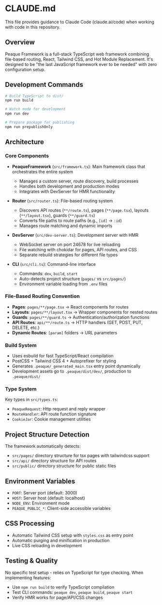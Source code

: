 # CLAUDE.md

This file provides guidance to Claude Code (claude.ai/code) when working with code in this repository.

## Overview

Peaque Framework is a full-stack TypeScript web framework combining file-based routing, React, Tailwind CSS, and Hot Module Replacement. It's designed to be "the last JavaScript framework ever to be needed" with zero configuration setup.

## Development Commands

```bash
# Build TypeScript to dist/
npm run build

# Watch mode for development
npm run dev

# Prepare package for publishing
npm run prepublishOnly
```

## Architecture

### Core Components

- **PeaqueFramework** (`src/framework.ts`): Main framework class that orchestrates the entire system
  - Manages a custom server, route discovery, build processes
  - Handles both development and production modes
  - Integrates with DevServer for HMR functionality

- **Router** (`src/router.ts`): File-based routing system
  - Discovers API routes (`**/route.ts`), pages (`**/page.tsx`), layouts (`**/layout.tsx`), guards (`**/guard.ts`)
  - Converts file paths to route paths (e.g., `[id]` → `:id`)
  - Manages route matching and dynamic imports

- **DevServer** (`src/dev-server.ts`): Development server with HMR
  - WebSocket server on port 24678 for live reloading
  - File watching with chokidar for pages, API routes, and CSS
  - Separate rebuild strategies for different file types

- **CLI** (`src/cli.ts`): Command-line interface
  - Commands: `dev`, `build`, `start`
  - Auto-detects project structure (`pages/` vs `src/pages/`)
  - Environment variable loading from `.env` files

### File-Based Routing Convention

- **Pages**: `pages/**/page.tsx` → React components for routes
- **Layouts**: `pages/**/layout.tsx` → Wrapper components for nested routes
- **Guards**: `pages/**/guard.ts` → Authentication/authorization functions
- **API Routes**: `api/**/route.ts` → HTTP handlers (GET, POST, PUT, DELETE, etc.)
- **Dynamic Routes**: `[param]` folders → URL parameters

### Build System

- Uses esbuild for fast TypeScript/React compilation
- PostCSS + Tailwind CSS 4 + Autoprefixer for styling
- Generates `.peaque/_generated_main.tsx` entry point dynamically
- Development assets go to `.peaque/dist/dev/`, production to `.peaque/dist/`

### Type System

Key types in `src/types.ts`:
- `PeaqueRequest`: Http request and reply wrapper
- `RouteHandler`: API route function signature
- `CookieJar`: Cookie management utilities

## Project Structure Detection

The framework automatically detects:
- `src/pages/` directory structure for tsx pages with tailwindcss support
- `src/api/` directory structure for API routes
- `src/public/` directory structure for public static files

## Environment Variables

- `PORT`: Server port (default: 3000)
- `HOST`: Server host (default: localhost)
- `NODE_ENV`: Environment mode
- `PEAQUE_PUBLIC_*`: Client-side accessible variables

## CSS Processing

- Automatic Tailwind CSS setup with `styles.css` as entry point
- Automatic purging and minification in production
- Live CSS reloading in development

## Testing & Quality

No specific test setup - relies on TypeScript for type checking. When implementing features:
- Use `npm run build` to verify TypeScript compilation
- Test CLI commands: `peaque dev`, `peaque build`, `peaque start`
- Verify HMR works for page/API/CSS changes